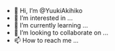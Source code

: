 - 👋 Hi, I’m @YuukiAkihiko
- 👀 I’m interested in ...
- 🌱 I’m currently learning ...
- 💞️ I’m looking to collaborate on ...
- 📫 How to reach me ...

<!---
YuukiAkihiko/YuukiAkihiko is a ✨ special ✨ repository because its `README.md` (this file) appears on your GitHub profile.
You can click the Preview link to take a look at your changes.
--->
